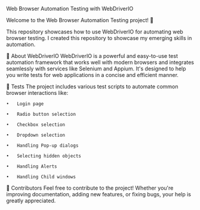 Web Browser Automation Testing with WebDriverIO

Welcome to the Web Browser Automation Testing project! 🎉

This repository showcases how to use WebDriverIO for automating web browser testing. I created this repository to showcase my emerging skills in automation.

🔧 About WebDriverIO
WebDriverIO is a powerful and easy-to-use test automation framework that works well with modern browsers and integrates seamlessly with services like Selenium and Appium. It's designed to help you write tests for web applications in a concise and efficient manner.

📝 Tests
The project includes various test scripts to automate common browser interactions like:

	•	Login page

	•	Radio button selection

	•	Checkbox selection

	•	Dropdown selection

	•	Handling Pop-up dialogs

	•	Selecting hidden objects

	•	Handling Alerts

	•	Handling Child windows

🤖 Contributors
Feel free to contribute to the project! Whether you're improving documentation, adding new features, or fixing bugs, your help is greatly appreciated.
